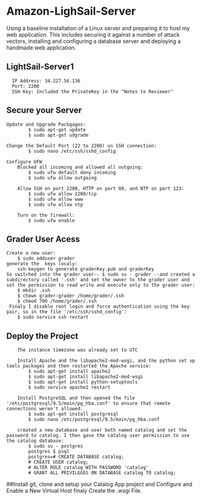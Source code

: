 # Amazon-LighSail-Server
Using a baseline installation of a Linux server and preparing it to host my web application. This includes securing it against a number of attack vectors, installing and configuring a database server and deploying a handmade web application.


## LightSail-Server1
      IP Address: 34.227.56.136
      Port: 2200
      SSH Key: Included the PrivateKey in the "Notes to Reviewer"

## Secure your Server
    Update and Upgrade Packgages:
            $ sudo apt-get update
            $ sudo apt-get udgrade
            
    Change the Default Port (22 to 2200) on SSH connection:
            $ sudo nano /etc/ssh/sshd_config
    
    Configure UFW
        Blocked all incoming and allowed all outgoing:
            $ sudo ufw default deny incoming
            $ sudo ufw allow outgoing
        
        Allow SSH on port 2200, HTTP on port 80, and NTP on port 123:
            $ sudo ufw allow 2200/tcp
            $ sudo ufw allow www
            $ sudo ufw allow ntp
        
        Turn on the firewall:
            $ sudo ufw enable 
            
## Grader User Acess
    Create a new user:
        $ sudo adduser grader
    generate the  keys localy:
        ssh-keygen to generate graderKey.pub and graderKey
    So switched into the grader user-- $ sudo su - grader --and created a subdirectory called '.ssh' and set the owner to the grader user and set the permission to read write and execute only to the grader user:
        $ mkdir .ssh
        $ chown grader:grader /home/grader/.ssh
        $ chmod 700 /home/grader/.ssh
     Finaly I disable root login and force authentication using the key pair, so in the file '/etc/ssh/sshd_config':
        $ sudo service ssh restart
    
## Deploy the Project
        The instance timezone was already set to UTC
        
        Install Apache and the libapache2-mod-wsgi, and the python set up tools packages and then restarted the Apache service:
            $ sudo apt-get install apache2
            $ sudo apt-get install libapache2-mod-wsgi
            $ sudo apt-get install python-setuptools
            $ sudo service apache2 restart        
            
        Install PostgreSQL and then opened the file '/etc/postgresql/9.5/main/pg_hba.conf' to ensure that remote connections weren't allowed.
            $ sudo apt-get install postgresql
            $ sudo nano /etc/postgresql/9.5/main/pg_hba.conf
        
        created a new database and user both named catalog and set the password to catalog. I then gave the catalog user permission to use the catalog database:
            $ sudo su - postgres
            postgres $ psql
            postgres=# CREATE DATABASE catalog;
            # CREATE USER catalog;
            # ALTER ROLE catalog WITH PASSWORD 'catalog'
            # GRANT ALL PRIVILEGES ON DATABASE catalog TO catalog;

##Install git, clone and setup your Catalog App project and Configure and Enable a New Virtual Host finaly  Create the .wsgi File.



        
        
        


        

        
        
            
    
